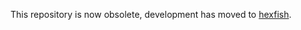 This repository is now obsolete, development has moved to [hexfish](https://github.com/simonzack/hexfish).

